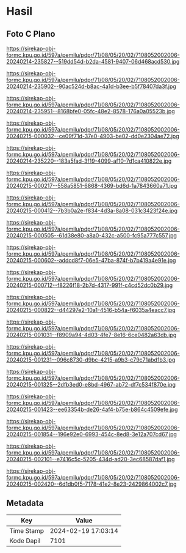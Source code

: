 # Hasil

## Foto C Plano

https://sirekap-obj-formc.kpu.go.id/597a/pemilu/pdpr/71/08/05/20/02/7108052002006-20240214-235827--519dd54d-b2da-4581-9407-06d468acd530.jpg

https://sirekap-obj-formc.kpu.go.id/597a/pemilu/pdpr/71/08/05/20/02/7108052002006-20240214-235902--90ac524d-b8ac-4a1d-b3ee-b5f78407da3f.jpg

https://sirekap-obj-formc.kpu.go.id/597a/pemilu/pdpr/71/08/05/20/02/7108052002006-20240214-235951--8168bfe0-05fc-48e2-8578-176a0a05523b.jpg

https://sirekap-obj-formc.kpu.go.id/597a/pemilu/pdpr/71/08/05/20/02/7108052002006-20240215-000032--ce09f71d-37e0-4903-be02-dd0e2304ae72.jpg

https://sirekap-obj-formc.kpu.go.id/597a/pemilu/pdpr/71/08/05/20/02/7108052002006-20240214-235220--183a5fad-3f19-4099-af10-7d1ca410822e.jpg

https://sirekap-obj-formc.kpu.go.id/597a/pemilu/pdpr/71/08/05/20/02/7108052002006-20240215-000217--558a5851-6868-4369-bd6d-1a7843660a71.jpg

https://sirekap-obj-formc.kpu.go.id/597a/pemilu/pdpr/71/08/05/20/02/7108052002006-20240215-000412--7b3b0a2e-f834-4d3a-8a08-031c3423f24e.jpg

https://sirekap-obj-formc.kpu.go.id/597a/pemilu/pdpr/71/08/05/20/02/7108052002006-20240215-000505--61d38e80-a8a0-432c-a500-fc95a777c557.jpg

https://sirekap-obj-formc.kpu.go.id/597a/pemilu/pdpr/71/08/05/20/02/7108052002006-20240215-000602--addcd8f7-06e5-47ba-874f-b7b419a4e91e.jpg

https://sirekap-obj-formc.kpu.go.id/597a/pemilu/pdpr/71/08/05/20/02/7108052002006-20240215-000712--f8226f18-2b7d-4317-991f-c4cd52dc0b29.jpg

https://sirekap-obj-formc.kpu.go.id/597a/pemilu/pdpr/71/08/05/20/02/7108052002006-20240215-000822--d44297e2-10a1-4516-b54a-f6035a4eacc7.jpg

https://sirekap-obj-formc.kpu.go.id/597a/pemilu/pdpr/71/08/05/20/02/7108052002006-20240215-001031--f8909a94-4d03-4fe7-8e16-6ce0482a63db.jpg

https://sirekap-obj-formc.kpu.go.id/597a/pemilu/pdpr/71/08/05/20/02/7108052002006-20240215-001231--096c8730-d9bc-4215-a9b3-c79c71abd1b3.jpg

https://sirekap-obj-formc.kpu.go.id/597a/pemilu/pdpr/71/08/05/20/02/7108052002006-20240215-001325--2dfb3ed0-e8bd-4967-ab72-df7c534f870e.jpg

https://sirekap-obj-formc.kpu.go.id/597a/pemilu/pdpr/71/08/05/20/02/7108052002006-20240215-001423--ee63354b-de26-4af4-b75e-b864c4509efe.jpg

https://sirekap-obj-formc.kpu.go.id/597a/pemilu/pdpr/71/08/05/20/02/7108052002006-20240215-001854--196e92e0-6993-454c-8ed8-3e12a707cd67.jpg

https://sirekap-obj-formc.kpu.go.id/597a/pemilu/pdpr/71/08/05/20/02/7108052002006-20240215-002101--e7416c5c-5205-434d-ad20-3ec68587daf1.jpg

https://sirekap-obj-formc.kpu.go.id/597a/pemilu/pdpr/71/08/05/20/02/7108052002006-20240215-002420--6d1db0f5-7178-41e2-8e23-2429864002c7.jpg


## Metadata

| Key        | Value               |
| ---------- | ------------------- |
| Time Stamp | 2024-02-19 17:03:14 |
| Kode Dapil | 7101                |




